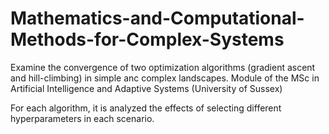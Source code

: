# Mathematics-and-Computational-Methods-for-Complex-Systems
Examine the convergence of two optimization algorithms (gradient ascent and hill-climbing) in simple anc complex landscapes. Module of the MSc in Artificial Intelligence and Adaptive Systems (University of Sussex)

For each algorithm, it is analyzed the effects of selecting different hyperparameters in each scenario. 

